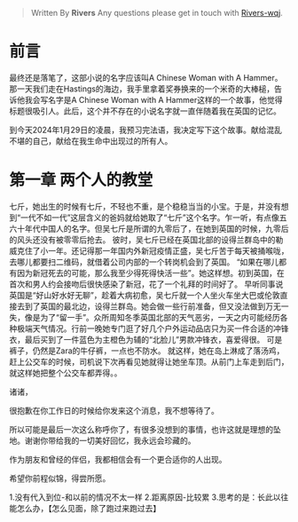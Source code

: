 
> Written By **Rivers**
> Any questions please get in touch with  [Rivers-wqj](https://rivers-wqj.github.io/).

# 前言
最终还是落笔了，这部小说的名字应该叫A Chinese Woman with A Hammer。那一天我们走在Hastings的海边，我手里拿着奖券换来的一个米奇的大棒槌，告诉他我会写名字是A Chinese Woman with A Hammer这样的一个故事，他觉得标题很吸引人。此后，这个并不存在的小说名字就一直伴随着我在英国的记忆。

到今天2024年1月29日的凌晨，我预习完法语，我决定写下这个故事。献给混乱不堪的自己，献给在我生命中出现过的所有人。

# 第一章 两个人的教堂
七斤，她出生的时候有七斤，不轻也不重，是个稳稳当当的小宝。于是，并没有想到“一代不如一代”这层含义的爸妈就给她取了“七斤”这个名字。乍一听，有点像五六十年代中国人的名字。但吴七斤是所谓的九零后了，在她到英国的时候，九零后的风头还没有被零零后抢去。
彼时，吴七斤已经在英国北部的设得兰群岛中的勒威克住了小一年。还记得那一年国内外新冠疫情正盛，吴七斤苦于每天被捅喉咙，去哪儿都要扫二维码，就借着公司内部的一个转岗机会到了英国。
“如果在哪儿都有因为新冠死去的可能，那么我至少得死得快活一些”。她这样想。初到英国，在首次和男人约会接吻后很快感染了新冠，花了一个礼拜的时间好了。
早听同事说英国是“好山好水好无聊”，趁着大病初愈，吴七斤就一个人坐火车坐大巴或伦敦直接去到了英国的最北边，设得兰群岛。她会做一些行前准备，但又没法做到万无一失，像是为了“留一手”。众所周知冬季英国北部的天气恶劣，一天之内可能经历各种极端天气情况。行前一晚她专门逛了好几个户外运动品店只为买一件合适的冲锋衣，最后买到了一件蓝色为主橙色为辅的“北脸儿”男款冲锋衣，喜爱得很。
可是裤子，仍然是Zara的牛仔裤，一点也不防水。
就这样，她在岛上淋成了落汤鸡，赶上公交车的时候，司机说下次再看见她就得让她坐车顶。从前门上车走到后门，就这样她把整个公交车都弄得。。



诸诸，

很抱歉在你工作日的时候给你发来这个消息，我不想等待了。

所以可能是最后一次这么称呼你了，有很多没想到的事情，也许这就是理想的坠地。谢谢你带给我的一切美好回忆，我永远会珍藏的。

作为朋友和曾经的伴侣，我都相信会有一个更合适你的人出现。

希望你前程似锦，得尝所愿。

1.没有代入到位-和以前的情况不太一样
2.距离原因-比较累
3.思考的是：长此以往能怎么办，【怎么见面，除了跑过来跑过去】





<!--stackedit_data:
eyJoaXN0b3J5IjpbMTgxODk0MTQ2NCwtMTcwODMyMTk5NiwtMj
c0NjExNTQ0LDk4MzYxODcwMiw3MDIzMTg4OTAsNTE3MDYxMCwx
MDEzMjczNTEyLDI2MjE4NDcwMywtMTAxMjUxMTAzMCwtODI3Nj
UzNTAwXX0=
-->
